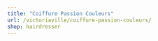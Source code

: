 ```yaml
---
title: "Coiffure Passion Couleurs"
url: /victoriaville/coiffure-passion-couleurs/
shop: hairdresser
---
```

